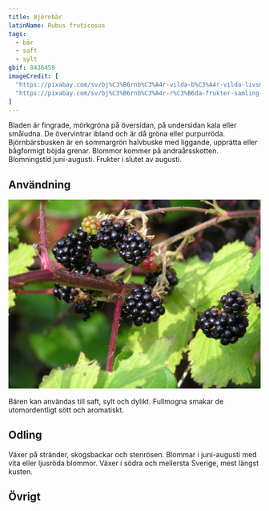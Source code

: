 ```yaml
---
title: Björnbär
latinName: Rubus fruticosus
tags:
  - bär
  - saft
  - sylt
gbif: 8436459
imageCredit: [
  "https://pixabay.com/sv/bj%C3%B6rnb%C3%A4r-vilda-b%C3%A4r-vilda-livsmedel-2344191/",
  "https://pixabay.com/sv/bj%C3%B6rnb%C3%A4r-r%C3%B6da-frukter-samling-natur-263313/"
]
---
```


Bladen är fingrade, mörkgröna på översidan, på undersidan kala eller småludna. De övervintrar ibland och är då gröna eller purpurröda. Björnbärsbusken är en sommargrön halvbuske med liggande, upprätta eller bågformigt böjda grenar. Blommor kommer på andraårsskotten. Blomningstid juni-augusti. Frukter i slutet av augusti.

## Användning

![](/static/img/rubus-plicatus-2.jpg)

Bären kan användas till saft, sylt och dylikt. Fullmogna smakar de utomordentligt sött och aromatiskt.

## Odling

Växer på stränder, skogsbackar och stenrösen. Blommar i juni-augusti med vita eller ljusröda blommor. Växer i södra och mellersta Sverige, mest längst kusten.

## Övrigt